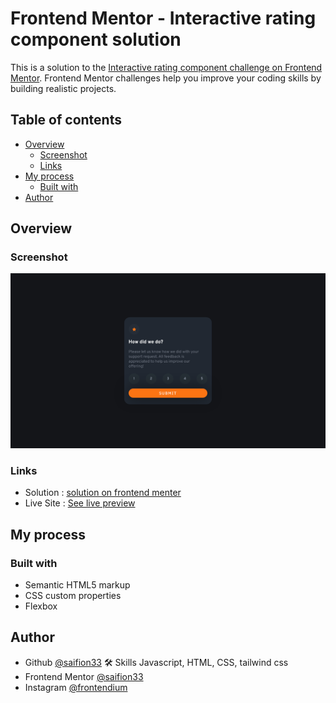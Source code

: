 # Frontend Mentor - Interactive rating component solution

This is a solution to the [Interactive rating component challenge on Frontend Mentor](https://www.frontendmentor.io/challenges/interactive-rating-component-koxpeBUmI). Frontend Mentor challenges help you improve your coding skills by building realistic projects. 

## Table of contents
- [Overview](#overview)
  - [Screenshot](#screenshot)
  - [Links](#links)
- [My process](#my-process)
  - [Built with](#built-with)
- [Author](#author)

## Overview

### Screenshot

![interactive rating component screenshot](https://github.com/saifion33/interactive-rating-component/blob/master/screenshot/Interactive%20rating%20component.png)



### Links

- Solution : [solution on frontend menter](https://www.frontendmentor.io/solutions/interactive-rating-component-using-html-css-javascript-BJ8ido0Qq)
- Live Site : [See live preview](https://saifion33.github.io/interactive-rating-component/)

## My process

### Built with

- Semantic HTML5 markup
- CSS custom properties
- Flexbox

## Author
- Github [@saifion33](https://github.com/saifion33)
 🛠 Skills
  Javascript, HTML, CSS, tailwind css
- Frontend Mentor [@saifion33](https://www.frontendmentor.io/profile/mxplayerofficial)
- Instagram [@frontendium](https://instagram.com/frontendium/)
